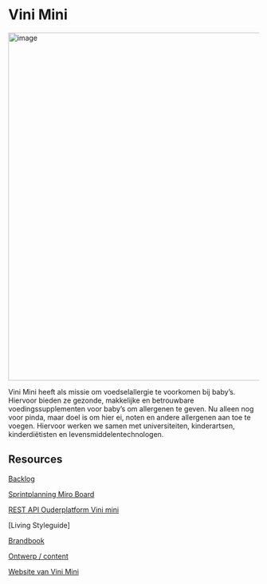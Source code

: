 # Vini Mini

<img width="697" alt="image" src="https://user-images.githubusercontent.com/1061632/191277474-79a1c941-47d6-4cef-84d8-ac143f7d3d90.png">

Vini Mini heeft als missie om voedselallergie te voorkomen bij baby’s. Hiervoor bieden ze gezonde, makkelijke en betrouwbare voedingssupplementen voor baby’s om allergenen te geven. Nu alleen nog voor pinda, maar doel is om hier ei, noten en andere allergenen aan toe te voegen. Hiervoor werken we samen met universiteiten, kinderartsen, kinderdiëtisten en levensmiddelentechnologen.

## Resources

[Backlog](https://github.com/orgs/fdnd-agency/projects/6) 

[Sprintplanning Miro Board](https://miro.com/app/board/uXjVPiPejQ8=/?share_link_id=117102059143)

[REST API Ouderplatform Vini mini](https://api.vinimini.fdnd.nl)

[Living Styleguide]

[Brandbook](https://github.com/fdnd-agency/vini-mini/blob/main/Vini%20Mini%20Brandbook%20V.pdf)

[Ontwerp / content](https://github.com/fdnd-agency/vini-mini/blob/main/Online-Dagboek-UVA-Eindproduct.pdf)

[Website van Vini Mini](https://www.vinimini.com)
